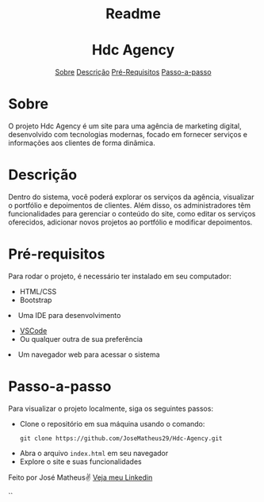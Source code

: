 <h1 align="center">Readme</h1>
<h1 align="center">Hdc Agency</h1>

<p align="center">
    <a href="#Sobre">Sobre</a>
    <a href="#Descrição">Descrição</a>
    <a href="#Pré-requisitos">Pré-Requisitos</a>
    <a href="#Passo-a-passo">Passo-a-passo</a>
</p>

# Sobre
<p id="Sobre">O projeto Hdc Agency é um site para uma agência de marketing digital, desenvolvido com tecnologias modernas, focado em fornecer serviços e informações aos clientes de forma dinâmica.</p>

# Descrição
<p>Dentro do sistema, você poderá explorar os serviços da agência, visualizar o portfólio e depoimentos de clientes. Além disso, os administradores têm funcionalidades para gerenciar o conteúdo do site, como editar os serviços oferecidos, adicionar novos projetos ao portfólio e modificar depoimentos.</p>

# Pré-requisitos
<p>Para rodar o projeto, é necessário ter instalado em seu computador:</p>
<ul>
    <li>HTML/CSS</li>
    <li>Bootstrap</li>
</ul>
<li>Uma IDE para desenvolvimento</li>
<ul>
    <li><a href="https://code.visualstudio.com/download">VSCode</a></li>
    <li>Ou qualquer outra de sua preferência</li>
</ul>
<li>Um navegador web para acessar o sistema</li>

# Passo-a-passo
<p>Para visualizar o projeto localmente, siga os seguintes passos:</p>
<ul>
    <li>Clone o repositório em sua máquina usando o comando:
        <pre><code>git clone https://github.com/JoseMatheus29/Hdc-Agency.git</code></pre>
    </li>
    <li>Abra o arquivo <code>index.html</code> em seu navegador</li>
    <li>Explore o site e suas funcionalidades</li>
</ul>


<p>Feito por José Matheus✌ <a href="https://www.linkedin.com/in/josé-matheus-de-lima-27706a1b6/">Veja meu Linkedin</a></p>
``
